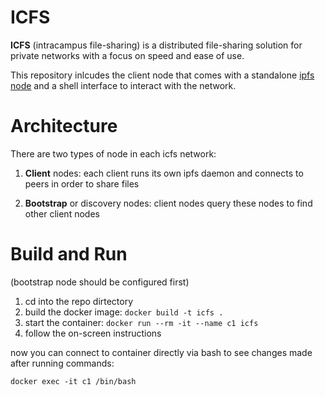 # ICFS
**ICFS** (intracampus file-sharing) is a distributed file-sharing solution for private networks with a focus on speed and ease of use.

This repository inlcudes the client node that comes with a standalone [ipfs node](https://ipfs.io/) and a shell interface to interact with the network.

# Architecture
There are two types of node in each icfs network:
1. **Client** nodes: each client runs its own ipfs daemon and connects to peers in order to share files

2. **Bootstrap** or discovery nodes: client nodes query these nodes to find other client nodes
# Build and Run
(bootstrap node should be configured first)

1. cd into the repo dirtectory
2. build the docker image: `docker build -t icfs .`
3. start the container: `docker run --rm -it --name c1 icfs`
4. follow the on-screen instructions

now you can connect to container directly via bash to see changes made after running commands: 

`docker exec -it c1 /bin/bash`